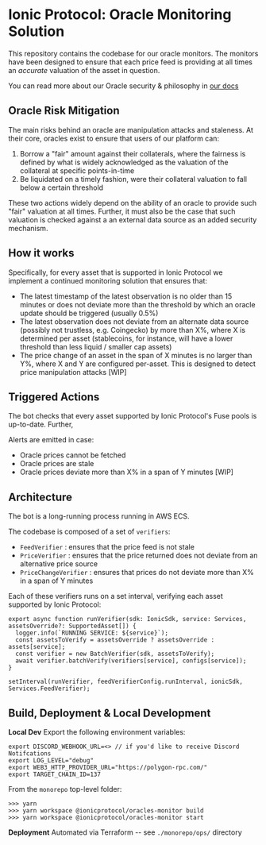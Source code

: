 # Ionic Protocol: Oracle Monitoring Solution

This repository contains the codebase for our oracle monitors. The monitors have been designed to ensure
that each price feed is providing at all times an _accurate_ valuation of the asset in question.

You can read more about our Oracle security & philosophy in [our docs](https://docs.midascapital.xyz/security/security-outline/oracle-security)

## Oracle Risk Mitigation

The main risks behind an oracle are manipulation attacks and staleness. At their core, oracles exist to ensure that
users of our platform can:

1. Borrow a "fair" amount against their collaterals, where the fairness is defined by what is widely
   acknowledged as the valuation of the collateral at specific points-in-time
2. Be liquidated on a timely fashion, were their collateral valuation to fall below a certain threshold

These two actions widely depend on the ability of an oracle to provide such "fair" valuation at all times. Further, it must also be the case that
such valuation is checked against a an external data source as an added security mechanism.

## How it works

Specifically, for every asset that is supported in Ionic Protocol we implement a continued monitoring solution that ensures that:

- The latest timestamp of the latest observation is no older than 15 minutes or does not deviate more than the threshold by which an oracle update should be triggered (usually 0.5%)
- The latest observation does not deviate from an alternate data source (possibly not trustless, e.g. Coingecko) by more than X%, where X is determined per asset (stablecoins, for instance, will have a lower threshold than less liquid / smaller cap assets)
- The price change of an asset in the span of X minutes is no larger than Y%, where X and Y are configured per-asset. This is designed to detect price manipulation attacks [WIP]

## Triggered Actions

The bot checks that every asset supported by Ionic Protocol's Fuse pools is up-to-date. Further,

Alerts are emitted in case:

- Oracle prices cannot be fetched
- Oracle prices are stale
- Oracle prices deviate more than X% in a span of Y minutes [WIP]

## Architecture

The bot is a long-running process running in AWS ECS.

The codebase is composed of a set of `verifiers`:

- `FeedVerifier` : ensures that the price feed is not stale
- `PriceVerifier` : ensures that the price returned does not deviate from an alternative price source
- `PriceChangeVerifier` : ensures that prices do not deviate more than X% in a span of Y minutes

Each of these verifiers runs on a set interval, verifying each asset supported by Ionic Protocol:

```
export async function runVerifier(sdk: IonicSdk, service: Services, assetsOverride?: SupportedAsset[]) {
  logger.info(`RUNNING SERVICE: ${service}`);
  const assetsToVerify = assetsOverride ? assetsOverride : assets[service];
  const verifier = new BatchVerifier(sdk, assetsToVerify);
  await verifier.batchVerify(verifiers[service], configs[service]);
}

setInterval(runVerifier, feedVerifierConfig.runInterval, ionicSdk, Services.FeedVerifier);
```

## Build, Deployment & Local Development

**Local Dev**
Export the following environment variables:

```
export DISCORD_WEBHOOK_URL=<> // if you'd like to receive Discord Notifcations
export LOG_LEVEL="debug"
export WEB3_HTTP_PROVIDER_URL="https://polygon-rpc.com/"
export TARGET_CHAIN_ID=137
```

From the `monorepo` top-level folder:

```
>>> yarn
>>> yarn workspace @ionicprotocol/oracles-monitor build
>>> yarn workspace @ionicprotocol/oracles-monitor start

```

**Deployment**
Automated via Terraform -- see `./monorepo/ops/` directory
